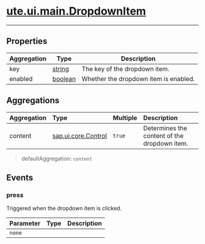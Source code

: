 # [ute.ui.main.DropdownItem](../DropdownItem.js)

***

## Properties ##

| Aggregation | Type                             | Description                           |
|-------------|----------------------------------|---------------------------------------|
| key         | [string](https://goo.gl/tle3QN)  | The key of the dropdown item.         |
| enabled     | [boolean](https://goo.gl/KjFDba) | Whether the dropdown item is enabled. |

## Aggregations ##

| Aggregation         | Type                                                                                        | Multiple | Description                                  |
| :------------------ | :------------------------------------------------------------------------------------------ | :------- | :------------------------------------------- |
| content             | [sap.ui.core.Control](../../../../../../ZELIB/openui5/resources/sap/ui/core/Control-dbg.js) | `true`   | Determines the content of the dropdown item. |

> defaultAggregation: `content`

## Events ##

### press ##
Triggered when the dropdown item is clicked.

| Parameter | Type  | Description |
|-----------|-------|-------------|
| `none`    |       |             |